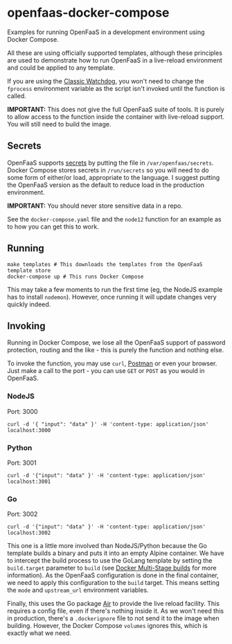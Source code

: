 # openfaas-docker-compose

Examples for running OpenFaaS in a development environment using
Docker Compose.

All these are using officially supported templates, although these principles
are used to demonstrate how to run OpenFaaS in a live-reload environment and
could be applied to any template.

If you are using the [Classic Watchdog](https://docs.openfaas.com/architecture/watchdog/#classic-watchdog),
you won't need to change the `fprocess` environment variable as the script isn't
invoked until the function is called.

**IMPORTANT:** This does not give the full OpenFaaS suite of tools. It is
purely to allow access to the function inside the container with live-reload
support. You will still need to build the image.

## Secrets

OpenFaaS supports [secrets](https://docs.openfaas.com/reference/secrets/) by
putting the file in `/var/openfaas/secrets`. Docker Compose stores secrets in
`/run/secrets` so you will need to do some form of either/or load, appropriate
to the language. I suggest putting the OpenFaaS version as the default to
reduce load in the production environment.

**IMPORTANT:** You should never store sensitive data in a repo.

See the `docker-compose.yaml` file and the `node12` function for an example
as to how you can get this to work.

## Running

```shell script
make templates # This downloads the templates from the OpenFaaS template store
docker-compose up # This runs Docker Compose
```

This may take a few moments to run the first time (eg, the NodeJS example
has to install `nodemon`). However, once running it will update changes very
quickly indeed.

## Invoking

Running in Docker Compose, we lose all the OpenFaaS support of password
protection, routing and the like - this is purely the function and nothing
else.

To invoke the function, you may use `curl`, [Postman](https://getpostman.com)
or even your browser. Just make a call to the port - you can use `GET` or
`POST` as you would in OpenFaaS.

### NodeJS

Port: 3000

```shell script
curl -d '{ "input": "data" }' -H 'content-type: application/json' localhost:3000
```

### Python

Port: 3001

```shell script
curl -d '{"input": "data" }' -H 'content-type: application/json' localhost:3001
```

### Go

Port: 3002

```shell script
curl -d '{"input": "data" }' -H 'content-type: application/json' localhost:3002
```

This one is a little more involved than NodeJS/Python because the Go template
builds a binary and puts it into an empty Alpine container. We have to intercept
the build process to use the GoLang template by setting the `build.target` parameter
to `build` (see [Docker Multi-Stage builds](https://docs.docker.com/develop/develop-images/multistage-build/)
for more information). As the OpenFaaS configuration is done in the final container,
we need to apply this configuration to the `build` target. This means setting the
`mode` and `upstream_url` environment variables.

Finally, this uses the Go package [Air](https://github.com/cosmtrek/air) to provide
the live reload facility. This requires a config file, even if there's nothing inside
it. As we won't need this in production, there's a `.dockerignore` file to not send
it to the image when building. However, the Docker Compose `volumes` ignores this,
which is exactly what we need.
